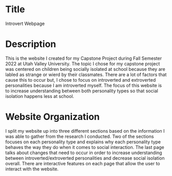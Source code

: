 # Title
Introvert Webpage

# Description
This is the website I created for my Capstone Project during Fall Semester 2022 at Utah Valley University. The topic I chose for my 
capstone project was centered on children being socially isolated at school because they are labled as strange or wierd by their 
classmates. There are a lot of factors that cause this to occur but, I chose to focus on introverted and extroverted personalities
because I am introverted myself. The focus of this website is to increase understanding between both personality types so that 
social isolation happens less at school. 

# Website Organization
I split my website up into three different sections based on the information I was able to gather from the research I conducted.
Two of the sections focuses on each personality type and explains why each personality type behaves the way they do when it 
comes to social interaction. The last page talks about changes that need to occur in order to increase understanding between
introverted/extroverted personalities and decrease social isolation overall. There are interactive features on each page that allow
the user to interact with the website. 